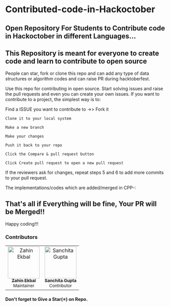 # Contributed-code-in-Hackoctober
## Open Repository For Students to Contribute code in Hackoctober in different Languages...

## This Repository is meant for everyone to create code and learn to contribute to open source

People can star, fork or clone this repo and can add any type of data structures or algorithm codes and can raise PR during hacktoberfest.

Use this repo for contributing in open source.
Start solving issues and raise the pull requests and even you can create your own issues.
If you want to contribute to a project, the simplest way is to:

Find a ISSUE you want to contribute to ->> Fork it

    Clone it to your local system

    Make a new branch

    Make your changes

    Push it back to your repo

    Click the Compare & pull request button

    Click Create pull request to open a new pull request

If the reviewers ask for changes, repeat steps 5 and 6 to add more commits to your pull request.

The implementations/codes which are added/merged in CPP-:


## That's all if Everything will be fine, Your PR will be Merged!!

Happy coding!!!

### Contributors
<!-- Don't Change under this line-->
<!-- Contributors:List-->
<table>
    <tr>       
      <td align="center"><a href="https://github.com/zahinekbal"><img src="https://avatars1.githubusercontent.com/u/59429424" width="100px;" alt="Zahin Ekbal"/><br /><sub><b>Zahin Ekbal</b></br> Maintainer</sub></a></td>
        <td align="center"><a href="https://github.com/SanchitaGupta0224"><img src="https://avatars1.githubusercontent.com/u/34417437" width="100px;" alt="Sanchita Gupta"/><br /><sub><b>Sanchita Gupta</b></br> Contributor</sub></a></td>
    </tr>
</table>

#### Don't forget to Give a Star(⭐) on Repo.

